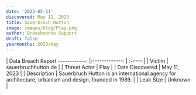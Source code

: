 ```yaml
---
date: '2023-05-11'
discovered: May 11, 2023
title: Sauerbruch Hutton
image: images/blog/Play.png
author: Breachsense Support
draft: false
yearmonths: 2023/may
---
```



| Data Breach Report
------------:     |:-------------:    | :-----:|
| Victim      | sauerbruchhutton.de      | 
| Threat Actor      | Play      | 
| Date Discovered      | May 11, 2023      | 
| Description      | Sauerbruch Hutton is an international agency for architecture, urbanism and design, founded in 1989.      | 
| Leak Size      | Unknown      | 

